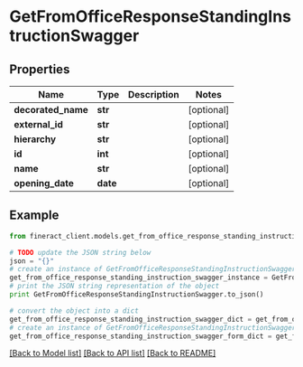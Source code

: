 # GetFromOfficeResponseStandingInstructionSwagger


## Properties

Name | Type | Description | Notes
------------ | ------------- | ------------- | -------------
**decorated_name** | **str** |  | [optional] 
**external_id** | **str** |  | [optional] 
**hierarchy** | **str** |  | [optional] 
**id** | **int** |  | [optional] 
**name** | **str** |  | [optional] 
**opening_date** | **date** |  | [optional] 

## Example

```python
from fineract_client.models.get_from_office_response_standing_instruction_swagger import GetFromOfficeResponseStandingInstructionSwagger

# TODO update the JSON string below
json = "{}"
# create an instance of GetFromOfficeResponseStandingInstructionSwagger from a JSON string
get_from_office_response_standing_instruction_swagger_instance = GetFromOfficeResponseStandingInstructionSwagger.from_json(json)
# print the JSON string representation of the object
print GetFromOfficeResponseStandingInstructionSwagger.to_json()

# convert the object into a dict
get_from_office_response_standing_instruction_swagger_dict = get_from_office_response_standing_instruction_swagger_instance.to_dict()
# create an instance of GetFromOfficeResponseStandingInstructionSwagger from a dict
get_from_office_response_standing_instruction_swagger_form_dict = get_from_office_response_standing_instruction_swagger.from_dict(get_from_office_response_standing_instruction_swagger_dict)
```
[[Back to Model list]](../README.md#documentation-for-models) [[Back to API list]](../README.md#documentation-for-api-endpoints) [[Back to README]](../README.md)


